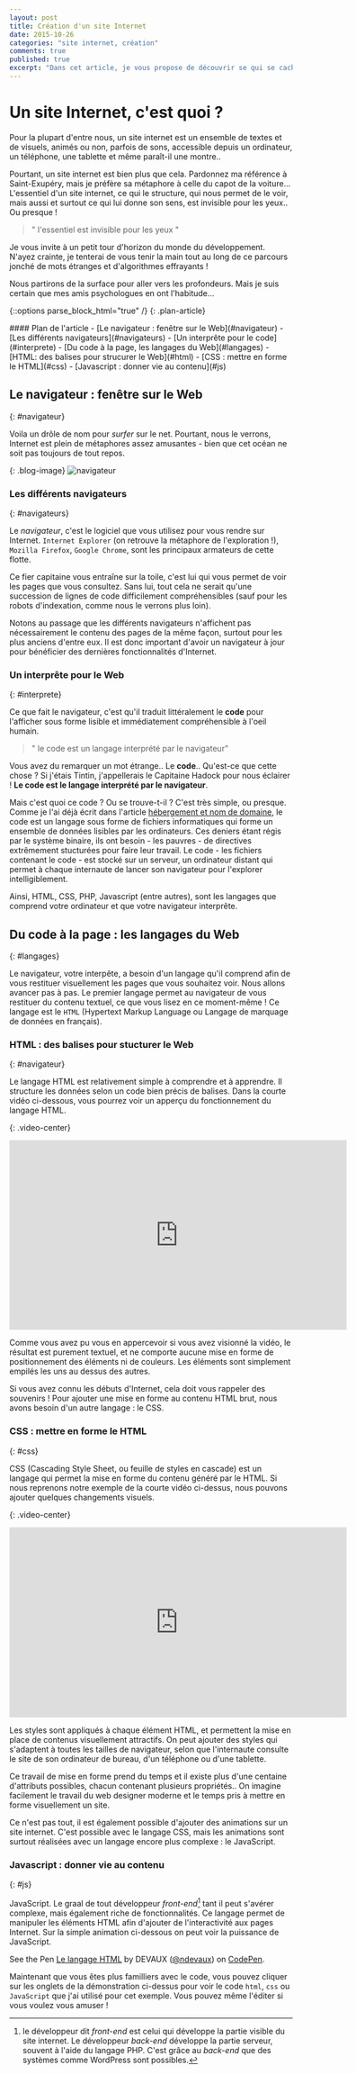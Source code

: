 ```yaml
---
layout: post
title: Création d'un site Internet
date: 2015-10-26
categories: "site internet, création"
comments: true
published: true
excerpt: "Dans cet article, je vous propose de découvrir se qui se cache derrière un site Internet."
---
```


# Un site Internet, c'est quoi ?

Pour la plupart d'entre nous, un site internet est un ensemble de textes et de visuels, animés ou non, parfois de sons, accessible depuis un ordinateur, un téléphone, une tablette et même paraît-il une montre.. 

Pourtant, un site internet est bien plus que cela. Pardonnez ma référence à Saint-Exupéry, mais je préfère sa métaphore à celle du capot de la voiture... L'essentiel d'un site internet, ce qui le structure, qui nous permet de le voir, mais aussi et surtout ce qui lui donne son sens, est invisible pour les yeux.. Ou presque ! 

> " l'essentiel est invisible pour les yeux " 

Je vous invite à un petit tour d'horizon du monde du développement. N'ayez crainte, je tenterai de vous tenir la main tout au long de ce parcours jonché de mots étranges et d'algorithmes effrayants !

Nous partirons de la surface pour aller vers les profondeurs. Mais je suis certain que mes amis psychologues en ont l'habitude...

{::options parse_block_html="true" /}
{: .plan-article}
<div>
#### Plan de l'article
- [Le navigateur : fenêtre sur le Web](#navigateur)
    - [Les différents navigateurs](#navigateurs)
    - [Un interprête pour le code](#interprete)
- [Du code à la page, les langages du Web](#langages)
    - [HTML: des balises pour strucurer le Web](#html)
    - [CSS : mettre en forme le HTML](#css)
    - [Javascript : donner vie au contenu](#js)

</div>

## Le navigateur : fenêtre sur le Web
{: #navigateur}

Voila un drôle de nom pour *surfer* sur le net. Pourtant, nous le verrons, Internet est plein de métaphores assez amusantes - bien que cet océan ne soit pas toujours de tout repos.

{: .blog-image} 
![navigateur](/images/navigateur.png)

### Les différents navigateurs
{: #navigateurs}

Le *navigateur*, c'est le logiciel que vous utilisez pour vous rendre sur Internet. `Internet Explorer` (on retrouve la métaphore de l'exploration !), `Mozilla Firefox`, `Google Chrome`, sont les principaux armateurs de cette flotte.

Ce fier capitaine vous entraîne sur la toile, c'est lui qui vous permet de voir les pages que vous consultez. Sans lui, tout cela ne serait qu'une succession de lignes de code difficilement compréhensibles (sauf pour les robots d'indexation, comme nous le verrons plus loin).

Notons au passage que les différents navigateurs n'affichent pas nécessairement le contenu des pages de la même façon, surtout pour les plus anciens d'entre eux. Il est donc important d'avoir un navigateur à jour pour bénéficier des dernières fonctionnalités d'Internet.

### Un interprête pour le Web
{: #interprete}

Ce que fait le navigateur, c'est qu'il traduit littéralement le **code** pour l'afficher sous forme lisible et immédiatement compréhensible à l'oeil humain.

> " le code est un langage interprété par le navigateur" 

Vous avez du remarquer un mot étrange.. Le **code**.. Qu'est-ce que cette chose ? Si j'étais Tintin, j'appellerais le Capitaine Hadock pour nous éclairer ! **Le code est le langage interprété par le navigateur**.

Mais c'est quoi ce code ? Ou se trouve-t-il ? C'est très simple, ou presque. Comme je l'ai déjà écrit dans l'article [hébergement et nom de domaine](http://nicodev3.github.io/2015/09/12/nom-de-domaine-hebergement/), le code est un langage sous forme de fichiers informatiques qui forme un ensemble de données lisibles par les ordinateurs. Ces deniers étant régis par le système binaire, ils ont besoin - les pauvres - de directives extrêmement stucturées pour faire leur travail. Le code - les fichiers contenant le code - est stocké sur un serveur, un ordinateur distant qui permet à chaque internaute de lancer son navigateur pour l'explorer intelligiblement.

Ainsi, HTML, CSS, PHP, Javascript (entre autres), sont les langages que comprend votre ordinateur et que votre navigateur interprête.

## Du code à la page : les langages du Web
{: #langages}

Le navigateur, votre interpête, a besoin d'un langage qu'il comprend afin de vous restituer visuellement les pages que vous souhaitez voir. Nous allons avancer pas à pas. Le premier langage permet au navigateur de vous restituer du contenu textuel, ce que vous lisez en ce moment-même ! Ce langage est le `HTML` (Hypertext Markup Language ou Langage de marquage de données en français).

### HTML : des balises pour stucturer le Web
{: #navigateur}

Le langage HTML est relativement simple à comprendre et à apprendre. Il structure les données selon un code bien précis de balises. Dans la courte vidéo ci-dessous, vous pourrez voir un apperçu du fonctionnement du langage HTML.


{: .video-center}
<iframe src="https://player.vimeo.com/video/143750588?color=ff0179" width="600" height="337" frameborder="0" webkitallowfullscreen mozallowfullscreen allowfullscreen></iframe> 

Comme vous avez pu vous en appercevoir si vous avez visionné la vidéo, le résultat est purement textuel, et ne comporte aucune mise en forme de positionnement des éléments ni de couleurs. Les éléments sont simplement empilés les uns au dessus des autres.

Si vous avez connu les débuts d'Internet, cela doit vous rappeler des souvenirs ! Pour ajouter une mise en forme au contenu HTML brut, nous avons besoin d'un autre langage : le CSS.

### CSS : mettre en forme le HTML
{: #css}

CSS (Cascading Style Sheet, ou feuille de styles en cascade) est un langage qui permet la mise en forme du contenu généré par le HTML. Si nous reprenons notre exemple de la courte vidéo ci-dessus, nous pouvons ajouter quelques changements visuels.

{: .video-center}
<iframe src="https://player.vimeo.com/video/143761075" width="600" height="338" frameborder="0" webkitallowfullscreen mozallowfullscreen allowfullscreen></iframe>

Les styles sont appliqués à chaque élément HTML, et permettent la mise en place de contenus visuellement attractifs. On peut ajouter des styles qui s'adaptent à toutes les tailles de navigateur, selon que l'internaute consulte le site de son ordinateur de bureau, d'un téléphone ou d'une tablette.

Ce travail de mise en forme prend du temps et il existe plus d'une centaine d'attributs possibles, chacun contenant plusieurs propriétés.. On imagine facilement le travail du web designer moderne et le temps pris à mettre en forme visuellement un site.

Ce n'est pas tout, il est également possible d'ajouter des animations sur un site internet. C'est possible avec le langage CSS, mais les animations sont surtout réalisées avec un langage encore plus complexe : le JavaScript.

### Javascript : donner vie au contenu
{: #js}

JavaScript. Le graal de tout développeur *front-end*[^1] tant il peut s'avérer complexe, mais également riche de fonctionnalités. Ce langage permet de manipuler les éléments HTML afin d'ajouter de l'interactivité aux pages Internet. Sur la simple animation ci-dessous on peut voir la puissance de JavaScript.

<p data-height="422" data-theme-id="5075" data-slug-hash="OyZVPe" data-default-tab="result" data-user="ndevaux" class='codepen'>See the Pen <a href='http://codepen.io/ndevaux/pen/OyZVPe/'>Le langage HTML</a> by DEVAUX (<a href='http://codepen.io/ndevaux'>@ndevaux</a>) on <a href='http://codepen.io'>CodePen</a>.</p>
<script async src="//assets.codepen.io/assets/embed/ei.js"></script>

Maintenant que vous êtes plus familliers avec le code, vous pouvez cliquer sur les onglets de la démonstration ci-dessus pour voir le code `html`, `css` ou `JavaScript` que j'ai utilisé pour cet exemple. Vous pouvez même l'éditer si vous voulez vous amuser !


[^1]: le développeur dit *front-end* est celui qui développe la partie visible du site internet. Le développeur *back-end* développe la partie serveur, souvent à l'aide du langage PHP. C'est grâce au *back-end* que des systèmes comme WordPress sont possibles.





